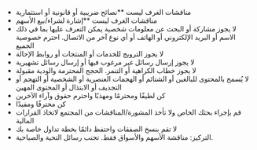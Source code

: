 - مناقشات الغرف ليست **نصائح ضريبية أو قانونية أو استثمارية
- مناقشات الغرف ليست **إشارة لشراء/بيع الأسهم
- لا يجوز مشاركة أو البحث عن معلومات شخصية يمكن التعرف عليها بما في ذلك الاسم أو البريد الإلكتروني أو الهاتف أو أي نوع آخر من الاتصال. احترم خصوصية الجميع
- لا يجوز الترويج للخدمات أو المنتجات أو روابط الإحالة
- لا يجوز إرسال رسائل غير مرغوب فيها أو إرسال رسائل تشهيرية
- لا يجوز خطاب الكراهية أو التنمر. الحجج المحترمة والودية مقبولة
- لا يُسمح بالمحتوى للبالغين أو الشتائم أو الهجمات العنصرية أو الشخصية أو التهجم أو التجديف أو الابتذال أو المحتوى المهين
- كن لطيفًا ومحترمًا ومهذبًا واحترم حقوق وآراء الآخرين
- كن محترفًا ومفيدًا
- قم بإجراء بحثك الخاص ولا تأخذ المشورة/المناقشات من المجتمع لاتخاذ القرارات المالية
- لا تقم بنسخ الصفقات واحتفظ دائمًا بخطة تداول خاصة بك
- التركيز: مناقشة الأسهم والأسواق فقط. تجنب رسائل التحية والصباحية.
